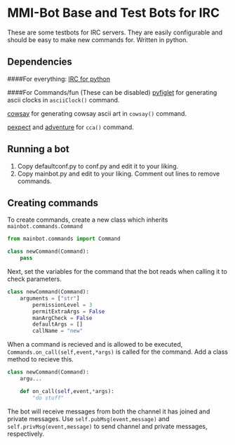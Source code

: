 MMI-Bot Base and Test Bots for IRC
==================================

These are some testbots for IRC servers.
They are easily configurable and should be easy to make new commands for.
Written in python.



Dependencies
------------
####For everything:
[IRC for python](https://pypi.python.org/pypi/irc)

####For Commands/fun (These can be disabled)
[pyfiglet](https://pypi.python.org/pypi/pyfiglet) for generating ascii clocks in ```asciiClock()``` command.

[cowsay](http://en.wikipedia.org/wiki/Cowsay) for generating cowsay ascii art in ```cowsay()``` command.

[pexpect](http://pexpect.sourceforge.net/pexpect.html) and [adventure](http://en.wikipedia.org/wiki/Colossal_Cave_Adventure) for ```cca()``` command.



Running a bot
-------------
1. Copy defaultconf.py to conf.py and edit it to your liking.
2. Copy mainbot.py and edit to your liking. Comment out lines to remove commands.

Creating commands
-----------------
To create commands, create a new class which inherits `mainbot.commands.Command`
```python
from mainbot.commands import Command

class newCommand(Command):
    pass
```
Next, set the variables for the command that the bot reads when calling it to check parameters.
```python
class newCommand(Command):
    arguments = ["str"]
        permissionLevel = 3
        permitExtraArgs = False
        manArgCheck = False
        defaultArgs = []
        callName = "new"
```
When a command is recieved and is allowed to be executed, ```Commands.on_call(self,event,*args)``` is called for the command. Add a class method to recieve this.

```python
class newCommand(Command):
    argu...

    def on_call(self,event,*args):
        "do stuff"
```

The bot will receive messages from both the channel it has joined and private messages. Use ```self.pubMsg(event,message)``` and ```self.privMsg(event,message)``` to send channel and private messages, respectively.
